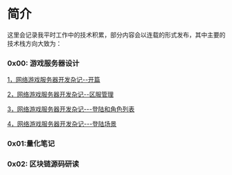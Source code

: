# 简介

这里会记录我平时工作中的技术积累，部分内容会以连载的形式发布，其中主要的技术栈方向大致为：

### 0x00: 游戏服务器设计
[1，网络游戏服务器开发杂记--开篇](https://github.com/zuhd/blog/issues/1)

[2，网络游戏服务器开发杂记--区服管理](https://github.com/zuhd/blog/issues/2)

[3，网络游戏服务器开发杂记---登陆和角色列表](https://github.com/zuhd/blog/issues/3)

[4，网络游戏服务器开发杂记---登陆场景](https://github.com/zuhd/blog/issues/4)

### 0x01:量化笔记

### 0x02: 区块链源码研读
